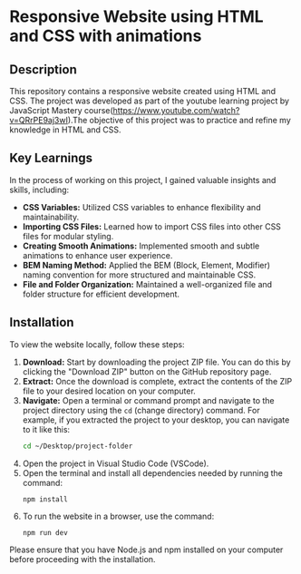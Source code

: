 # Responsive Website using HTML and CSS with animations

## Description
This repository contains a responsive website created using HTML and CSS. The project was developed as part of the youtube learning project by JavaScript Mastery course(https://www.youtube.com/watch?v=QRrPE9aj3wI).The objective of this project was to practice and refine my knowledge in HTML and CSS. 

## Key Learnings
In the process of working on this project, I gained valuable insights and skills, including:
- **CSS Variables:** Utilized CSS variables to enhance flexibility and maintainability.
- **Importing CSS Files:** Learned how to import CSS files into other CSS files for modular styling.
- **Creating Smooth Animations:** Implemented smooth and subtle animations to enhance user experience.
- **BEM Naming Method:** Applied the BEM (Block, Element, Modifier) naming convention for more structured and maintainable CSS.
- **File and Folder Organization:** Maintained a well-organized file and folder structure for efficient development.

## Installation

To view the website locally, follow these steps:

1. **Download:** Start by downloading the project ZIP file. You can do this by clicking the "Download ZIP" button on the GitHub repository page.
2. **Extract:** Once the download is complete, extract the contents of the ZIP file to your desired location on your computer.
3. **Navigate:** Open a terminal or command prompt and navigate to the project directory using the `cd` (change directory) command. For example, if you extracted the project to your desktop, you can navigate to it like this:
   ```bash
   cd ~/Desktop/project-folder
4. Open the project in Visual Studio Code (VSCode).
5. Open the terminal and install all dependencies needed by running the command: 
   ```
   npm install
   ```
6. To run the website in a browser, use the command: 
   ```
   npm run dev
   ```
   
Please ensure that you have Node.js and npm installed on your computer before proceeding with the installation.

